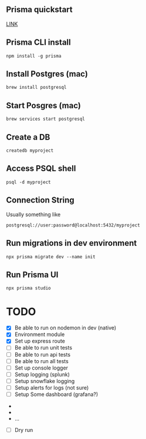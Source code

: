 ## Prisma quickstart

[LINK](https://www.prisma.io/docs/getting-started/quickstart)

## Prisma CLI install

```shell
npm install -g prisma
```

## Install Postgres (mac)

```shell
brew install postgresql
```

## Start Posgres (mac)

```shell
brew services start postgresql
```

## Create a DB

```shell
createdb myproject
```

## Access PSQL shell

```shell
psql -d myproject
```

## Connection String

Usually something like

`postgresql://user:password@localhost:5432/myproject`

## Run migrations in dev environment

```shell
npx prisma migrate dev --name init
```

## Run Prisma UI

```shell
npx prisma studio
```

# TODO

-   [x] Be able to run on nodemon in dev (native)
-   [x] Environment module
-   [x] Set up express route
-   [ ] Be able to run unit tests
-   [ ] Be able to run api tests
-   [ ] Be able to run all tests
-   [ ] Set up console logger
-   [ ] Setup logging (splunk)
-   [ ] Setup snowflake logging
-   [ ] Setup alerts for logs (not sure)
-   [ ] Setup Some dashboard (grafana?)
-
-
-   ...
-   [ ] Dry run
